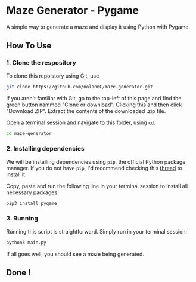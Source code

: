 # Maze Generator - Pygame

A simple way to generate a maze and display it using Python with Pygame.

## How To Use

### 1. Clone the respository

To clone this repoistory using Git, use

```bash
git clone https://github.com/nolannC/maze-generator.git
```

If you aren't familiar with Git, go to the top-left of this page and find the green button nammed "Clone or download". Clicking this and then click "Download ZIP". Extract the contents of the downloaded .zip file.

Open a terminal session and navigate to this folder, using `cd`.

```bash
cd maze-generator
```

### 2. Installing dependencies

We will be installing dependencies using `pip`, the official Python package manager. If you do not have `pip`, I'd recommend checking this [thread](https://stackoverflow.com/questions/6587507/how-to-install-pip-with-python-3/) to install it.

Copy, paste and run the following line in your terminal session to install all necessary packages.

```bash
pip3 install pygame
```

### 3. Running

Running this script is straightforward. Simply run in your terminal session:

```bash
python3 main.py
```

If all goes well, you should see a maze being generated.

## Done !